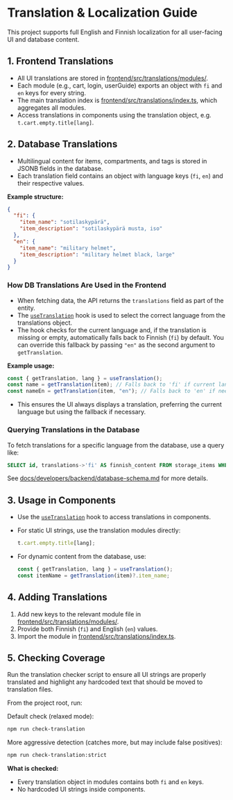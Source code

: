 # Translation & Localization Guide

This project supports full English and Finnish localization for all user-facing UI and database content.

## 1. Frontend Translations

- All UI translations are stored in [frontend/src/translations/modules/](frontend/src/translations/modules/).
- Each module (e.g., cart, login, userGuide) exports an object with `fi` and `en` keys for every string.
- The main translation index is [frontend/src/translations/index.ts](frontend/src/translations/index.ts), which aggregates all modules.
- Access translations in components using the translation object, e.g. `t.cart.empty.title[lang]`.

## 2. Database Translations

- Multilingual content for items, compartments, and tags is stored in JSONB fields in the database.
- Each translation field contains an object with language keys (`fi`, `en`) and their respective values.

**Example structure:**

```json
{
  "fi": {
    "item_name": "sotilaskypärä",
    "item_description": "sotilaskypärä musta, iso"
  },
  "en": {
    "item_name": "military helmet",
    "item_description": "military helmet black, large"
  }
}
```

### How DB Translations Are Used in the Frontend

- When fetching data, the API returns the `translations` field as part of the entity.
- The [`useTranslation`](frontend/src/hooks/useTranslation.ts) hook is used to select the correct language from the translations object.
- The hook checks for the current language and, if the translation is missing or empty, automatically falls back to Finnish (`fi`) by default. You can override this fallback by passing `"en"` as the second argument to `getTranslation`.

**Example usage:**

```ts
const { getTranslation, lang } = useTranslation();
const name = getTranslation(item); // Falls back to 'fi' if current language is missing
const nameEn = getTranslation(item, "en"); // Falls back to 'en' if needed
```

- This ensures the UI always displays a translation, preferring the current language but using the fallback if necessary.

### Querying Translations in the Database

To fetch translations for a specific language from the database, use a query like:

```sql
SELECT id, translations->'fi' AS finnish_content FROM storage_items WHERE is_active = TRUE;
```

See [docs/developers/backend/database-schema.md](docs/developers/backend/database-schema.md) for more details.

## 3. Usage in Components

- Use the [`useTranslation`](frontend/src/hooks/useTranslation.ts) hook to access translations in components.
- For static UI strings, use the translation modules directly:

  ```ts
  t.cart.empty.title[lang];
  ```

- For dynamic content from the database, use:

  ```ts
  const { getTranslation, lang } = useTranslation();
  const itemName = getTranslation(item)?.item_name;
  ```

## 4. Adding Translations

1. Add new keys to the relevant module file in [frontend/src/translations/modules/](frontend/src/translations/modules/).
2. Provide both Finnish (`fi`) and English (`en`) values.
3. Import the module in [frontend/src/translations/index.ts](frontend/src/translations/index.ts).

## 5. Checking Coverage

Run the translation checker script to ensure all UI strings are properly translated and highlight any hardcoded text that should be moved to translation files.

From the project root, run:

Default check (relaxed mode):

```sh
npm run check-translation
```

More aggressive detection (catches more, but may include false positives):

```sh
npm run check-translation:strict
```

**What is checked:**

- Every translation object in modules contains both `fi` and `en` keys.
- No hardcoded UI strings inside components.
